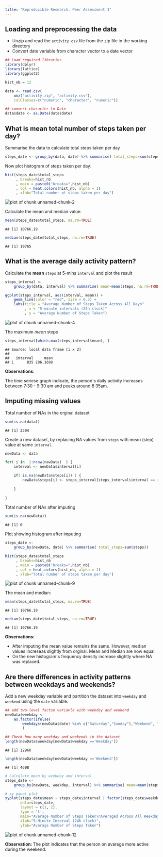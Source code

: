 ```yaml
---
title: "Reproducible Research: Peer Assessment 1"
---
```


## Loading and preprocessing the data
- Unzip and read the `activity.csv` file from the zip file in the working directory
- Convert date variable from character vector to a date vector


```r
## Load required libraries
library(dplyr)
library(lattice)
library(ggplot2)

hist_nb = 12

data <- read.csv(
    unz("activity.zip", "activity.csv"), 
    colClasses=c("numeric", "character", "numeric"))

## convert character to Date
data$date <- as.Date(data$date)
```


## What is mean total number of steps taken per day?

Summarise the data to calculate total steps taken per day


```r
steps_date <- group_by(data, date) %>% summarise( total_steps=sum(steps) )
```

Now plot histogram of steps taken per day: 


```r
hist(steps_date$total_steps
     , breaks=hist_nb
     , main = paste0("breaks=",hist_nb)
     , col = heat.colors(hist_nb, alpha = 1)
     , xlab="Total number of steps taken per day")
```

![plot of chunk unnamed-chunk-2](figure/unnamed-chunk-2-1.png) 

Calculate the mean and median value: 


```r
mean(steps_date$total_steps, na.rm=TRUE)
```

```
## [1] 10766.19
```

```r
median(steps_date$total_steps, na.rm=TRUE)
```

```
## [1] 10765
```


## What is the average daily activity pattern?

Calculate the **mean** `steps` at 5-mins `interval` and plot the result


```r
steps_interval <- 
    group_by(data, interval) %>% summarise( mean=mean(steps, na.rm=TRUE))

ggplot(steps_interval, aes(interval, mean)) + 
    geom_line(color = "red", size = 0.5) + 
    labs(title = "Average Number of Steps Taken Across All Days"
         , x = "5-minute intervals (24h clock)"
         , y = "Average Number of Steps Taken")
```

![plot of chunk unnamed-chunk-4](figure/unnamed-chunk-4-1.png) 

The maximum *mean* steps

```r
steps_interval[which.max(steps_interval$mean), ]
```

```
## Source: local data frame [1 x 2]
## 
##   interval     mean
## 1      835 206.1698
```

**Observations**:

The time seriese graph indicate, the person's daily activity increases between 7:30 - 9:30 am and peaks around 8:35am. 


## Imputing missing values

Total number of NAs in the orginal dataset


```r
sum(is.na(data))
```

```
## [1] 2304
```

Create a new dataset, by replacing NA values from `steps` with mean (step) value at same `interval`.


```r
newData <- data

for( i in  1:nrow(newData)  ) {
    interval <- newData$interval[i]

    if( is.na(newData$steps[i]) ) {
        newData$steps[i] <- steps_interval[steps_interval$interval == interval, ]$mean
        
    }
    
}
```

Total number of NAs after imputing


```r
sum(is.na(newData))
```

```
## [1] 0
```

Plot showing histogram after imputing


```r
steps_date <- 
    group_by(newData, date) %>% summarise( total_steps=sum(steps))

hist(steps_date$total_steps
     , breaks=hist_nb
     , main = paste0("breaks=",hist_nb)
     , col = heat.colors(hist_nb, alpha = 1)
     , xlab="Total number of steps taken per day")
```

![plot of chunk unnamed-chunk-9](figure/unnamed-chunk-9-1.png) 


The mean and median: 

```r
mean(steps_date$total_steps, na.rm=TRUE)
```

```
## [1] 10766.19
```

```r
median(steps_date$total_steps, na.rm=TRUE)
```

```
## [1] 10766.19
```

**Observations**:

* After imputing the mean value remains the same. However, median values increseas slightly from orginal. Mean and Median are now equal. 
* On the new histogram's frequency density increase slightly where NA was replaced.



## Are there differences in activity patterns between weekdays and weekends?

Add a new weekday variable and partition the dataset into `weekday` and `weekend` using the `date` variable.


```r
## add two-level factoe variavle with weekday and weekend
newData$weekday <- 
    as.factor(ifelse(
        weekdays(newData$date) %in% c("Saturday","Sunday"),"Weekend", "Weekday")
        )

## Check how many weekday and weekends in the dataset
length(newData$weekday[newData$weekday =='Weekday'])
```

```
## [1] 12960
```

```r
length(newData$weekday[newData$weekday =='Weekend'])
```

```
## [1] 4608
```


```r
# Calculate mean by weekday and interval
steps_date <- 
    group_by(newData, weekday, interval) %>% summarise( mean=mean(steps))

# xy panel plot
xyplot(steps_date$mean ~ steps_date$interval | factor(steps_date$weekday), 
       data=steps_date, 
       layout = c(1, 2), 
       type = 'l', 
       main="Average Number of Steps Taken\nAveraged Across All Weekdays or Weekend",
       xlab="5-Minute Interval (24h clock)",  
       ylab="Average Number of Steps Taken")
```

![plot of chunk unnamed-chunk-12](figure/unnamed-chunk-12-1.png) 

**Observation**: 
 The plot indicates that the person on avarage more active during the weekend. 
 
